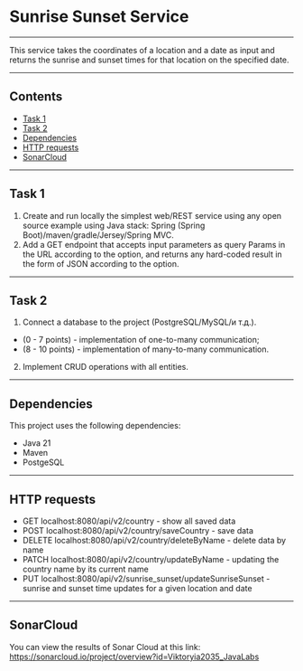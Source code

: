 # Sunrise Sunset Service

***
This service takes the coordinates of a location and a date as input and returns the sunrise and sunset times for that location on the specified date.
***
## Contents
- [Task 1](#task-1)
- [Task 2](#task-2)
- [Dependencies](#dependencies)
- [HTTP requests](#HTTP-requests)
- [SonarCloud](#sonarCloud)
***

## Task 1
1. Create and run locally the simplest web/REST service using any open source example using Java stack: Spring (Spring Boot)/maven/gradle/Jersey/Spring MVC. 
2. Add a GET endpoint that accepts input parameters as query Params in the URL according to the option, and returns any hard-coded result in the form of JSON according to the option.
***

## Task 2
1. Connect a database to the project (PostgreSQL/MySQL/и т.д.).
- (0 - 7 points) - implementation of one-to-many communication;
- (8 - 10 points) - implementation of many-to-many communication.
2. Implement CRUD operations with all entities.
***

## Dependencies
This project uses the following dependencies:
- Java 21
- Maven
- PostgeSQL
***

## HTTP requests
+ GET localhost:8080/api/v2/country - show all saved data
+ POST localhost:8080/api/v2/country/saveCountry - save data
+ DELETE localhost:8080/api/v2/country/deleteByName - delete data by name
+ PATCH localhost:8080/api/v2/country/updateByName - updating the country name by its current name
+ PUT localhost:8080/api/v2/sunrise_sunset/updateSunriseSunset - sunrise and sunset time updates for a given location and date
***

## SonarCloud
You can view the results of Sonar Cloud at this link: https://sonarcloud.io/project/overview?id=Viktoryia2035_JavaLabs
